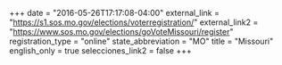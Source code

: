 +++
date = "2016-05-26T17:17:08-04:00"
external_link = "https://s1.sos.mo.gov/elections/voterregistration/"
external_link2 = "https://www.sos.mo.gov/elections/goVoteMissouri/register"
registration_type = "online"
state_abbreviation = "MO"
title = "Missouri"
english_only = true
selecciones_link2 = false
+++
